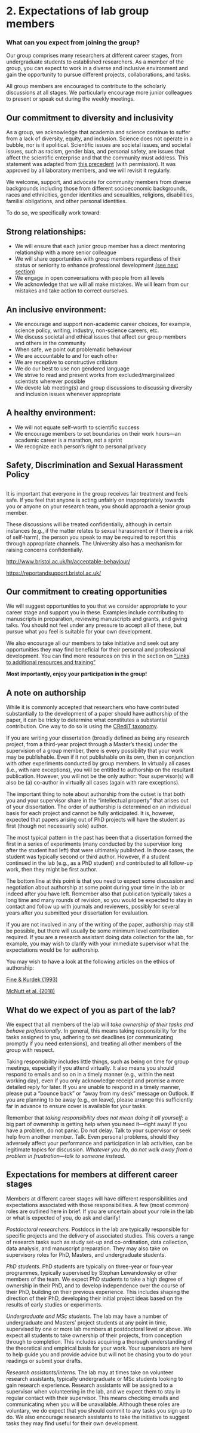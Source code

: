 # 2. Expectations of lab group members
### What can you expect from joining the group? 

Our group comprises many researchers at different career stages, from undergraduate students to established researchers. As a member of the group, you can expect to work in a diverse and inclusive environment and gain the opportunity to pursue different projects, collaborations, and tasks.

All group members are encouraged to contribute to the scholarly discussions at all stages. We particularly encourage more junior colleagues to present or speak out during the weekly meetings. 

## Our commitment to diversity and inclusivity 

As a group, we acknowledge that academia and science continue to suffer from a lack of diversity, equity, and inclusion. Science does not operate in a bubble, nor is it apolitical. Scientific issues are societal issues, and societal issues, such as racism, gender bias, and personal safety, are issues that affect the scientific enterprise and that the community must address. This statement was adapted from [this precedent](https://www.riederlab.org/dei-statement) (with permission). It was approved by all laboratory members, and we will revisit it regularly. 

We welcome, support, and advocate for community members from diverse backgrounds including those from different socioeconomic backgrounds, races and ethnicities, gender identities and sexualities, religions, disabilities, familial obligations, and other personal identities.  

To do so, we specifically work toward:  

## Strong relationships: 

* We will ensure that each junior group member has a direct mentoring relationship with a more senior colleague 
* We will share opportunities with group members regardless of their status or seniority to enhance professional development [(see next section)](https://tedcog.github.io/handbook/tedcog/basic_skills.html)
* We engage in open conversations with people from all levels 
* We acknowledge that we will all make mistakes. We will learn from our mistakes and take action to correct ourselves. 

## An inclusive environment: 
* We encourage and support non-academic career choices, for example, science policy, writing, industry, non-science careers, etc. 
* We discuss societal and ethical issues that affect our group members and others in the community  
* When safe, we point out problematic behaviour  
* We are accountable to and for each other  
* We are receptive to constructive criticism  
* We do our best to use non gendered language  
* We strive to read and present works from excluded/marginalized scientists wherever possible 
* We devote lab meeting(s) and group discussions to discussing diversity and inclusion issues whenever appropriate 


## A healthy environment:  
* We will not equate self-worth to scientific success 
* We encourage members to set boundaries on their work hours—an academic career is a marathon, not a sprint 
* We recognize each person’s right to personal privacy 

## Safety, Discrimination and Sexual Harassment Policy 
## 
It is important that everyone in the group receives fair treatment and feels safe. If you feel that anyone is acting unfairly on inappropriately towards you or anyone on your research team, you should approach a senior group member.  

These discussions will be treated confidentially, although in certain instances (e.g., if the matter relates to sexual harassment or if there is a risk of self-harm), the person you speak to may be required to report this through appropriate channels. The University also has a mechanism for raising concerns confidentially. 

http://www.bristol.ac.uk/hr/acceptable-behaviour/  

https://reportandsupport.bristol.ac.uk/  

## Our commitment to creating opportunities 

We will suggest opportunities to you that we consider appropriate to your career stage and support you in these. Examples include contributing to manuscripts in preparation, reviewing manuscripts and grants, and giving talks. You should not feel under any pressure to accept all of these, but pursue what you feel is suitable for your own development. 

We also encourage all our members to take initiative and seek out any opportunities they may find beneficial for their personal and professional development. You can find more resources on this in the section on [“Links to additional resources and training”](https://tedcog.github.io/handbook/tedcog/additional_resources.html)

**Most importantly, enjoy your participation in the group!**  

## A note on authorship  

While it is commonly accepted that researchers who have contributed substantially to the development of a paper should have authorship of the paper, it can be tricky to determine what constitutes a substantial contribution. One way to do so is using the [CRediT taxonomy](https://casrai.org/credit/).
    

If you are writing your dissertation (broadly defined as being any research project, from a third-year project through a Master’s thesis) under the supervision of a group member, there is every possibility that your work may be publishable. Even if it not publishable on its own, then in conjunction with other experiments conducted by group members. In virtually all cases (i.e., with rare exceptions), you will be entitled to authorship on the resultant publication. However, you will not be the only author: Your supervisor(s) will also be (a) co-author in virtually all cases (again with rare exceptions). 

The important thing to note about authorship from the outset is that both you and your supervisor share in the “intellectual property” that arises out of your dissertation. The order of authorship is determined on an individual basis for each project and cannot be fully anticipated. It is, however, expected that papers arising out of PhD projects will have the student as first (though not necessarily sole) author.  

 

The most typical pattern in the past has been that a dissertation formed the first in a series of experiments (many conducted by the supervisor long after the student had left) that were ultimately published. In those cases, the student was typically second or third author. However, if a student continued in the lab (e.g., as a PhD student) and contributed to all follow-up work, then they might be first author.  

 

The bottom line at this point is that you need to expect some discussion and negotiation about authorship at some point during your time in the lab or indeed after you have left. Remember also that publication typically takes a long time and many rounds of revision, so you would be expected to stay in contact and follow up with journals and reviewers, possibly for several years after you submitted your dissertation for evaluation.  

 

If you are not involved in any of the writing of the paper, authorship may still be possible, but there will usually be some minimum level contribution required. If you are a research assistant doing data collection for the lab, for example, you may wish to clarify with your immediate supervisor what the expectations would be for authorship.  

 

You may wish to have a look at the following articles on the ethics of authorship: 

[Fine & Kurdek (1993)](https://www.apa.org/research/responsible/reflections-authorship.pdf) 

[McNutt et al. (2018) ](https://www.pnas.org/doi/pdf/10.1073/pnas.1715374115)

 

## What do we expect of you as part of the lab? 

We expect that all members of the lab will *take ownership of their tasks and behave professionally*. In general, this means taking responsibility for the tasks assigned to you, adhering to set deadlines (or communicating promptly if you need extensions), and treating all other members of the group with respect.  

Taking responsibility includes little things, such as being on time for group meetings, especially if you attend virtually. It also means you should respond to emails and so on in a timely manner (e.g., within the next working day), even if you only acknowledge receipt and promise a more detailed reply for later. If you are unable to respond in a timely manner, please put a “bounce back” or “away from my desk” message on Outlook. If you are planning to be away (e.g., on leave), please arrange this sufficiently far in advance to ensure cover is available for your tasks.  

Remember that *taking responsibility does not mean doing it all yourself*: a big part of ownership is getting help when you need it—right away! If you have a problem, do not panic. Do not delay. Talk to your supervisor or seek help from another member. Talk. Even personal problems, should they adversely affect your performance and participation in lab activities, can be legitimate topics for discussion. *Whatever you do, do not walk away from a problem in frustration—talk to someone instead*. 

## Expectations for members at different career stages 

Members at different career stages will have different responsibilities and expectations associated with those responsibilities. A few (most common) roles are outlined here in brief. If you are uncertain about your role in the lab or what is expected of you, do ask and clarify! 

*Postdoctoral researchers.* Postdocs in the lab are typically responsible for specific projects and the delivery of associated studies. This covers a range of research tasks such as study set-up and co-ordination, data collection, data analysis, and manuscript preparation. They may also take on supervisory roles for PhD, Masters, and undergraduate students.  

*PhD students.* PhD students are typically on three-year or four-year programmes, typically supervised by Stephan Lewandowsky or other members of the team. We expect PhD students to take a high degree of ownership in their PhD, and to develop independence over the course of their PhD, building on their previous experience. This includes shaping the direction of their PhD, developing their initial project ideas based on the results of early studies or experiments.  

*Undergraduate and MSc students.* The lab may have a number of undergraduate and Masters’ project students at any point in time, supervised by one or more lab members at postdoctoral level or above. We expect all students to take ownership of their projects, from conception through to completion. This includes acquiring a thorough understanding of the theoretical and empirical basis for your work. Your supervisors are here to help guide you and provide advice but will not be chasing you to do your readings or submit your drafts.  

*Research assistants/interns.* The lab may at times take on volunteer research assistants, typically undergraduate or MSc students looking to gain research experience. Research assistants will be assigned to a supervisor when volunteering in the lab, and we expect them to stay in regular contact with their supervisor. This means checking emails and communicating when you will be unavailable. Although these roles are voluntary, we do expect that you should commit to any tasks you sign up to do. We also encourage research assistants to take the initiative to suggest tasks they may find useful for their own development.  
